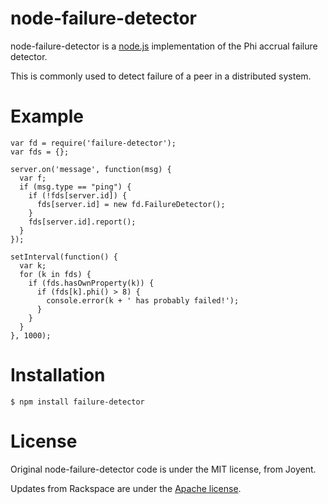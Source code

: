node-failure-detector
====================

node-failure-detector is a [node.js](http://nodejs.org) implementation of the Phi accrual failure detector.

This is commonly used to detect failure of a peer in a distributed system.


Example
====================

    var fd = require('failure-detector');
    var fds = {};
    
    server.on('message', function(msg) {
      var f;
      if (msg.type == "ping") {
        if (!fds[server.id]) {
          fds[server.id] = new fd.FailureDetector();
        }
        fds[server.id].report();
      }
    });
    
    setInterval(function() {
      var k;
      for (k in fds) {
        if (fds.hasOwnProperty(k)) {
          if (fds[k].phi() > 8) {
            console.error(k + ' has probably failed!');
          }
        }
      }
    }, 1000);

Installation
====================

    $ npm install failure-detector


License
====================

Original node-failure-detector code is under the MIT license, from Joyent.

Updates from Rackspace are under the [Apache license](http://www.apache.org/licenses/LICENSE-2.0.html).

